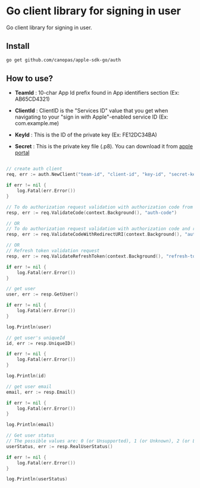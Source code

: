 # Go client library for signing in user

Go client library for signing in user.

## Install

```bash
go get github.com/canopas/apple-sdk-go/auth
```

## How to use?

- **TeamId** :  10-char App Id prefix found in App identifiers section (Ex: AB65CD4321)

- **ClientId** : ClientID is the "Services ID" value that you get when navigating to your "sign in with Apple"-enabled service ID (Ex: com.example.me)

- **KeyId** : This is the ID of the private key (Ex: FE12DC34BA)

- **Secret** : This is the private key file (.p8). You can download it from [apple portal](https://developer.apple.com/account/resources/)


```go

// create auth client
req, err := auth.NewClient("team-id", "client-id", "key-id", "secret-key-file-path")

if err != nil {
	log.Fatal(err.Error())
}

// To do authorization request validation with authorization code from mobile app
resp, err := req.ValidateCode(context.Background(), "auth-code") 

// OR
// To do authorization request validation with authorization code and redirect uri from web app
resp, err := req.ValidateCodeWithRedirectURI(context.Background(), "auth-code", "redirect-uri") 

// OR
// Refresh token validation request
resp, err := req.ValidateRefreshToken(context.Background(), "refresh-token") 

if err != nil {
	log.Fatal(err.Error())
}

// get user
user, err := resp.GetUser()

if err != nil {
	log.Fatal(err.Error())
}

log.Println(user)

// get user's uniqueId
id, err := resp.UniqueID()

if err != nil {
	log.Fatal(err.Error())
}

log.Println(id)

// get user email
email, err := resp.Email()

if err != nil {
	log.Fatal(err.Error())
}

log.Println(email)

// Get user status 
// The possible values are: 0 (or Unsupported), 1 (or Unknown), 2 (or LikelyReal)
userStatus, err := resp.RealUserStatus()

if err != nil {
	log.Fatal(err.Error())
}

log.Println(userStatus)

```
